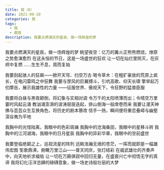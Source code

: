 ```yaml
---
title: 我（6）
date: 2021-09-20
categories: 我
tags:
  - 我
  - 豪放
description: 我要点燃满天的星辰，做一场辉煌的梦
---
```


我要点燃满天的星辰，做一场辉煌的梦
眺望夜空：亿万的篝火正熊熊燃烧，燎原之势愈演愈烈
在这永恒的节日，这是一场盛世的狂欢
让一切在灿烂里陨灭，在灰烬中复燃
……生生不息，周而复始

我要刮起骇人的狂飙——掀开天穹、扫空万古
喝令草木：在粗犷豪放的荒原上疯长，在电闪雷鸣之中狂舞
我要与罡风的巨翼搏斗，引吭高歌、仰天长啸
擎举起万仞摩岳，展示我雄性的力量
——征服世界、傲视天下，令狂野的猛兽臣服

我要将白昼与黑夜颠倒，将幻象与实相对调
令万千的太阳喷薄而出；令晴空万里霎时风起云涌
教汹涌澎湃的波涛层层迭起，排山倒海一般席卷而来
我要让漫天神佛与芸芸众生互换角色，将历史的剧本篡改
信手一扬，瞬间便将重峦叠嶂与幽壑深谷夷为平地

我胸中的光怪陆离，我眼中的色彩斑斓
我胸中的沧海桑田，我眼中的星移斗转
我胸中的江河湖海，我眼中的日月星辰
我胸中的异彩华章，我眼中的空前盛世

我要登临绝巅之上，巡视流星的阵列
远眺浩瀚无垠的苍茫，一挥而就即是一幅雄伟宏图
笙歌鼎沸，俯瞰万里江山——普天同庆，张灯结彩
在威武雄壮的齐奏声中，向天地祈求福佑
让一切在万籁俱寂中回归无量，在盛衰兴亡中彻悟无字的真谛
我将幻化汪洋恣肆的磅礴意象，做一场史诗般壮丽的大梦
